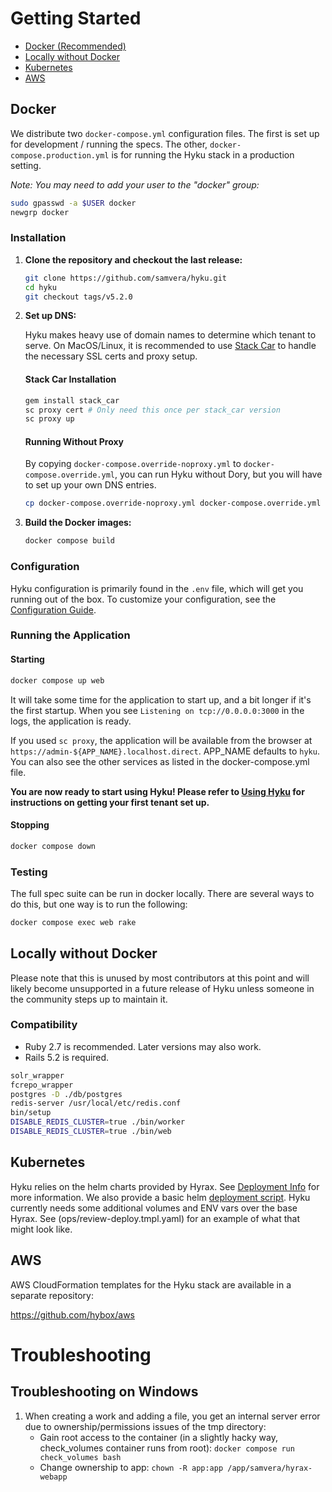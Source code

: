 # Getting Started

- [Docker (Recommended)](#docker)
- [Locally without Docker](#locally-without-docker)
- [Kubernetes](#kubernetes)
- [AWS](#aws)

## Docker

We distribute two `docker-compose.yml` configuration files.  The first is set up for development / running the specs. The other, `docker-compose.production.yml` is for running the Hyku stack in a production setting.

*Note: You may need to add your user to the "docker" group:*

```bash
sudo gpasswd -a $USER docker
newgrp docker
```

### Installation

1) **Clone the repository and checkout the last release:**

    ```bash
    git clone https://github.com/samvera/hyku.git
    cd hyku
    git checkout tags/v5.2.0
    ```

2) **Set up DNS:**

    Hyku makes heavy use of domain names to determine which tenant to serve. On MacOS/Linux, it is recommended to use [Stack Car](https://github.com/notch8/stack_car) to handle the necessary SSL certs and proxy setup.

    #### Stack Car Installation

    ```bash
    gem install stack_car
    sc proxy cert # Only need this once per stack_car version
    sc proxy up
    ```

    #### Running Without Proxy

    By copying `docker-compose.override-noproxy.yml` to `docker-compose.override.yml`, you can run Hyku without Dory, but you will have to set up your own DNS entries.
    ```bash
    cp docker-compose.override-noproxy.yml docker-compose.override.yml
    ```

3) **Build the Docker images:**

    ```bash
    docker compose build
    ```
### Configuration

Hyku configuration is primarily found in the `.env` file, which will get you running out of the box. To customize your configuration, see the [Configuration Guide](./configuration.md).

### Running the Application

#### Starting

```bash
docker compose up web
```

It will take some time for the application to start up, and a bit longer if it's the first startup. When you see `Listening on tcp://0.0.0.0:3000` in the logs, the application is ready.

If you used `sc proxy`, the application will be available from the browser at `https://admin-${APP_NAME}.localhost.direct`. APP_NAME defaults to `hyku`. You can also see the other services as listed in the docker-compose.yml file.

**You are now ready to start using Hyku! Please refer to  [Using Hyku](./using-hyku.md) for instructions on getting your first tenant set up.**

#### Stopping

```bash
docker compose down
```

### Testing

The full spec suite can be run in docker locally. There are several ways to do this, but one way is to run the following:

```bash
docker compose exec web rake
```

## Locally without Docker

Please note that this is unused by most contributors at this point and will likely become unsupported in a future release of Hyku unless someone in the community steps up to maintain it.

### Compatibility

* Ruby 2.7 is recommended.  Later versions may also work.
* Rails 5.2 is required.

```bash
solr_wrapper
fcrepo_wrapper
postgres -D ./db/postgres
redis-server /usr/local/etc/redis.conf
bin/setup
DISABLE_REDIS_CLUSTER=true ./bin/worker
DISABLE_REDIS_CLUSTER=true ./bin/web
```


## Kubernetes

Hyku relies on the helm charts provided by Hyrax. See [Deployment Info](https://github.com/samvera/hyrax/blob/main/CONTAINERS.md#deploying-to-production) for more information. We also provide a basic helm [deployment script](/bin/helm_deploy). Hyku currently needs some additional volumes and ENV vars over the base Hyrax. See (ops/review-deploy.tmpl.yaml) for an example of what that might look like.

## AWS

AWS CloudFormation templates for the Hyku stack are available in a separate repository:

https://github.com/hybox/aws

# Troubleshooting

## Troubleshooting on Windows
1. When creating a work and adding a file, you get an internal server error due to ownership/permissions issues of the tmp directory:
    - Gain root access to the container (in a slightly hacky way, check_volumes container runs from root): `docker compose run check_volumes bash`
    - Change ownership to app: `chown -R app:app /app/samvera/hyrax-webapp`
